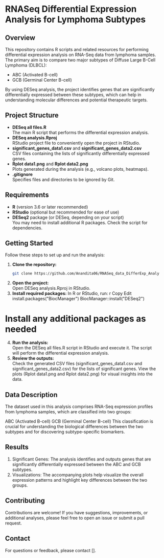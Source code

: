 # RNASeq Differential Expression Analysis for Lymphoma Subtypes

## Overview
This repository contains R scripts and related resources for performing differential expression analysis on RNA-Seq data from lymphoma samples. The primary aim is to compare two major subtypes of Diffuse Large B-Cell Lymphoma (DLBCL):

- ABC (Activated B-cell)
- GCB (Germinal Center B-cell)

By using DESeq analysis, the project identifies genes that are significantly differentially expressed between these subtypes, which can help in understanding molecular differences and potential therapeutic targets.

## Project Structure
- **DESeq all files.R**  
  The main R script that performs the differential expression analysis.
- **DESeq analysis.Rproj**  
  RStudio project file to conveniently open the project in RStudio.
- **significant_genes_data1.csv** and **significant_genes_data2.csv**  
  CSV files containing the lists of significantly differentially expressed genes.
- **Rplot data1.png** and **Rplot data2.png**  
  Plots generated during the analysis (e.g., volcano plots, heatmaps).
- **.gitignore**  
  Specifies files and directories to be ignored by Git.

## Requirements
- **R** (version 3.6 or later recommended)
- **RStudio** (optional but recommended for ease of use)
- **DESeq2** package (or DESeq, depending on your script)  
  You may need to install additional R packages. Check the script for dependencies.

## Getting Started
Follow these steps to set up and run the analysis:

1. **Clone the repository:**  
   ```bash
   git clone https://github.com/Anandita06/RNASeq_data_DifferExp_Analysis.git
2. **Open the project:**  
   Open DESeq analysis.Rproj in RStudio.
3. **Install required packages:** In R or RStudio, run:
r
Copy
Edit
install.packages("BiocManager")
BiocManager::install("DESeq2")
# Install any additional packages as needed

4. **Run the analysis:**  
   Open the DESeq all files.R script in RStudio and execute it. The script will perform the differential expression analysis.
5. **Review the outputs:**  
   Check the generated CSV files (significant_genes_data1.csv and significant_genes_data2.csv) for the lists of significant genes.
   View the plots (Rplot data1.png and Rplot data2.png) for visual insights into the data.

## Data Description
The dataset used in this analysis comprises RNA-Seq expression profiles from lymphoma samples, which are classified into two groups:

ABC (Activated B-cell)
GCB (Germinal Center B-cell)
This classification is crucial for understanding the biological differences between the two subtypes and for discovering subtype-specific biomarkers.

## Results
1. Significant Genes:
The analysis identifies and outputs genes that are significantly differentially expressed between the ABC and GCB subtypes.
2. Visualizations:
The accompanying plots help visualize the overall expression patterns and highlight key differences between the two groups.

## Contributing
Contributions are welcome! If you have suggestions, improvements, or additional analyses, please feel free to open an issue or submit a pull request.

## Contact
For questions or feedback, please contact [].
